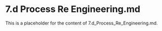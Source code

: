 # 7.d Process Re Engineering.md

This is a placeholder for the content of 7.d_Process_Re_Engineering.md.